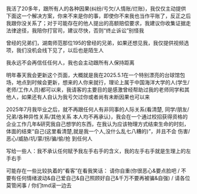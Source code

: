 我活了20多年，跟所有人的各种因果(纠纷/亏欠/人情账/烂账)，我仅仅主动提供下面这一个解决方案，你来不来是你的事，即使你不来我也当作平账了，反正之后我跟你没关系了；对于可能存在的他人提出的高额赔偿要求，我建议你收集证据走法律途径，我陪你打官司，建议尽快，否则“终止诉讼”别怪我

曾经的兄弟们，湖南师范那位195的曾经的兄弟，如果还想见我，我仅提供视频选项，我们没机会线下见了，以后也是陌生人

我永远不会再信任任何人，我也会主动跟所有人保持距离

明年春天我会更新这个页面，大概就是我在2025.5.1在一个特别漂亮的台球馆包场，地点到时候会更新，想来的人你来就行，理论上属于中国海洋大学的人(学生/老师/工作人员)都可以来，我请客的主要目的是感激曾经帮助过我的老师同学和其他人，如果还有人自认为我亏欠过你或者尚有未断因果也可以来

2025年7月我毕业之后，就不再跟任何人有非同事的人际关系(看清楚, 同学/朋友/兄弟/各种异性关系/其他关系 本人均不再承认)，我会在一个通过校招获得资格的企业工作几年&研究我自己想学的东西，在我认为应该物理方式结束生命的时刻，体面的结束“自己(这里看清楚,就是我一个人,没什么乱七八糟的)”，并且不会 伤害/恶心/威胁/坑/蒙/拐/骗/偷/抢 到任何人

写给一些人：我不承认任何赋予我左手右手的含义，我的左手右手就是生理上的左手右手

可能存在一些比较执着的“看客”在看我笑话： 请你自重(你很恶心&要点脸吧 / 不要有任何情绪波动&自己爱自己&自己照顾好自己&千万不要再被骗&自强) / 请各位莫管闲事 / 你们tmd滚一边去
